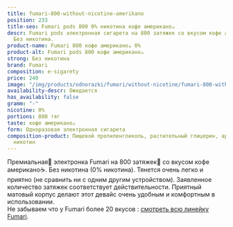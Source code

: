 ```yaml
---
title: fumari-800-without-nicotine-amerikano
position: 233
title-seo: Fumari pods 800 0% никотина кофе американо☕
descr: Fumari pods электронная сигарета на 800 затяжек со вкусом кофе американо☕.
  Без никотина.
product-name: Fumari 800 кофе американо☕ 0%
product-alt: Fumari pods 800 кофе американо☕
strong: Без никотина
brand: Fumari
composition: e-sigarety
price: 240
image: "/img/products/odnorazki/fumari/without-nicotine/fumari-800-without-nicotine-amerikano.png"
availability-descr: Ожидается
has_availability: false
gramm: "-"
nicotine: 0%
portions: 800 тяг
taste: кофе американо☕
form: Одноразовая электронная сигарета
composition-product: Пищевой пропиленгликоль, растительный глицерин, ароматизатор,
  никотин
---
```


Премиальная🥇 электронка Fumari на 800 затяжек💨 со вкусом кофе американо☕. Без никотина (0% никотина). Тянется очень легко и приятно (не сравнить ни с одним другим устройством). Заявленное количество затяжек соответствует действительности. Приятный матовый корпус делают этот девайс очень удобным и комфортным в использовании.<br>
Не забываем что у Fumari более 20 вкусов : [смотреть всю линейку Fumari](/fumari).